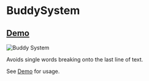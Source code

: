 BuddySystem
===========

## [Demo](http://codepen.io/ajkochanowicz/pen/mKbtB)

![Buddy System](http://getkickstrap.com/1.x/static/buddysystem.png)

Avoids single words breaking onto the last line of text.

See [Demo](http://codepen.io/ajkochanowicz/pen/mKbtB) for usage.

